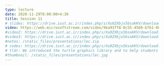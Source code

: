 ```yaml
---
type: lecture
date: 2020-11-29T8:00:00+4:30
title: Session 11
# slides: https://drive.iust.ac.ir/index.php/s/Xu0ZXbjx5bsakKV/download?path=%2FSlides&files=S12.pdf
video: https://web.microsoftstream.com/video/9ea93ff8-0c55-4569-b7b1-00ebdb290218
#video2: https://drive.iust.ac.ir/index.php/s/Xu0ZXbjx5bsakKV/download?path=%2FVideos&files=lab4_short.mp4
#video3: https://drive.iust.ac.ir/index.php/s/Xu0ZXbjx5bsakKV/download?path=%2FVideos&files=lab4_pythonanywhere.mp4
#notes: /static_files/presentations/lec.zip
# codes: https://drive.iust.ac.ir/index.php/s/Xu0ZXbjx5bsakKV/download?path=%2FCode&files=S12.zip
# tldr: We introduced the turtle graphics library and to help students prepare for the Physics 1 exam wrote code to simulate the an object being thrown off a slope with a specific angle using turtle graphics.
#thumbnail: /static_files/presentations/lec.jpg
---
```

